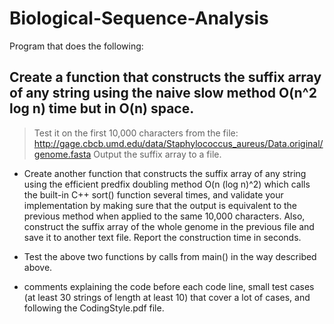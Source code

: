 # Biological-Sequence-Analysis
 Program that does the following:

## Create a function that constructs the suffix array of any string using the naive slow method O(n^2 log n) time but in O(n) space.
 > Test it on the first 10,000  characters from the file: http://gage.cbcb.umd.edu/data/Staphylococcus_aureus/Data.original/genome.fasta Output the suffix array to a file.

* Create another function that constructs the suffix array of any string using the efficient predfix doubling method O(n (log n)^2) which calls the built-in C++ sort() function several times, and validate your implementation by making sure that the output is equivalent to the previous method when applied to the same 10,000 characters. Also, construct the suffix array of the whole genome in the previous file and save it to another text file. Report the construction time in seconds.

* Test the above two functions by calls from main() in the way described above.

* comments explaining the code before each code line, small test cases (at least 30 strings of length at least 10) that cover a lot of cases, and following the CodingStyle.pdf file.


